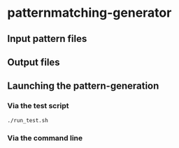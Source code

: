 # patternmatching-generator

## Input pattern files

## Output files

## Launching the pattern-generation

### Via the test script

`./run_test.sh`

### Via the command line
